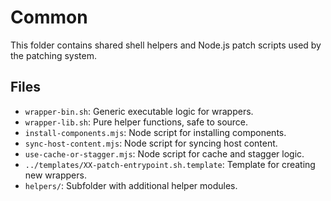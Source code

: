 # Common

This folder contains shared shell helpers and Node.js patch scripts used by the patching system.

## Files

- `wrapper-bin.sh`: Generic executable logic for wrappers.
- `wrapper-lib.sh`: Pure helper functions, safe to source.
- `install-components.mjs`: Node script for installing components.
- `sync-host-content.mjs`: Node script for syncing host content.
- `use-cache-or-stagger.mjs`: Node script for cache and stagger logic.
- `../templates/XX-patch-entrypoint.sh.template`: Template for creating new wrappers.
- `helpers/`: Subfolder with additional helper modules.
